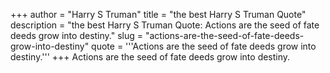 +++
author = "Harry S Truman"
title = "the best Harry S Truman Quote"
description = "the best Harry S Truman Quote: Actions are the seed of fate deeds grow into destiny."
slug = "actions-are-the-seed-of-fate-deeds-grow-into-destiny"
quote = '''Actions are the seed of fate deeds grow into destiny.'''
+++
Actions are the seed of fate deeds grow into destiny.
